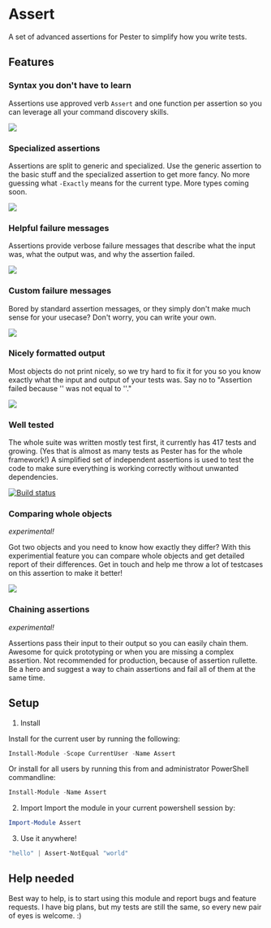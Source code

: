 # Assert
A set of advanced assertions for Pester to simplify how you write tests. 

## Features

### Syntax you don't have to learn

Assertions use approved verb `Assert` and one function per assertion so you can leverage all your command discovery skills. 

![](https://raw.githubusercontent.com/nohwnd/Assertions/master/doc/readme/get-command.PNG)


### Specialized assertions

Assertions are split to generic and specialized. Use the generic assertion to the basic stuff and the specialized assertion to get more fancy. No more guessing what `-Exactly` means for the current type. More types coming soon. 

![](https://raw.githubusercontent.com/nohwnd/Assertions/master/doc/readme/compare-strings.PNG)


### Helpful failure messages

Assertions provide verbose failure messages that describe what the input was, what the output was, and why the assertion failed.

![](https://raw.githubusercontent.com/nohwnd/Assertions/master/doc/readme/verbose-message.PNG)


### Custom failure messages

Bored by standard assertion messages, or they simply don't make much sense for your usecase? Don't worry, you can write your own.

![](https://raw.githubusercontent.com/nohwnd/Assertions/master/doc/readme/custom-messages.PNG)


### Nicely formatted output

Most objects do not print nicely, so we try hard to fix it for you so you know exactly what the input and output of your tests was. Say no to "Assertion failed because '' was not equal to ''." 

![](https://raw.githubusercontent.com/nohwnd/Assertions/master/doc/readme/pretty-print.PNG)


### Well tested

The whole suite was written mostly test first, it currently has 417 tests and growing. (Yes that is almost as many tests as Pester has for the whole framework!) A simplified set of independent assertions is used to test the code to make sure everything is working correctly without unwanted dependencies.

[![Build status](https://ci.appveyor.com/api/projects/status/74k092cmss0goh45/branch/master?svg=true)](https://ci.appveyor.com/project/nohwnd/assertions/branch/master)


### Comparing whole objects
_experimental!_

Got two objects and you need to know how exactly they differ? With this experimential feature you can compare whole objects and get detailed report of their differences. Get in touch and help me throw a lot of testcases on this assertion to make it better!

![](https://raw.githubusercontent.com/nohwnd/Assertions/master/doc/readme/compare-objects.PNG)


### Chaining assertions
_experimental!_

Assertions pass their input to their output so you can easily chain them. Awesome for quick prototyping or when you are missing a complex assertion. Not recommended for production, because of assertion rullette. Be a hero and suggest a way to chain assertions and fail all of them at the same time.

## Setup
1) Install 

Install for the current user by running the following:

```powershell
Install-Module -Scope CurrentUser -Name Assert
```

Or install for all users by running this from and administrator PowerShell commandline:

```powershell
Install-Module -Name Assert
```
2) Import 
Import the module in your current powershell session by:

```powershell
Import-Module Assert
```

3) Use it anywhere!

```powershell 
"hello" | Assert-NotEqual "world" 
```

## Help needed
Best way to help, is to start using this module and report bugs and feature requests. I have big plans, but my tests are still the same, so every new pair of eyes is welcome. :)
